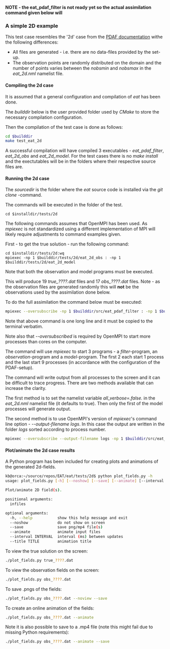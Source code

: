 **NOTE - the eat_pdaf_filter is not ready yet so the actual assimilation command given below will**

### A simple 2D example

This test case resembles the '2d' case from the [PDAF documentation](http://pdaf.awi.de/files/pdaf_tutorial_the_model.pdf) withe the following differences:

- All files are generated - i.e. there are no data-files provided by the set-up.
- The observation points are randomly distributed on the domain and the number of points varies between the _nobsmin_ and _nobsmax_ in the _eat_2d.nml_ namelist file.

#### Compiling the 2d case

It is assumed that a general configuration and compilation of _eat_ has been done. 

The _builddir_ below is the user provided folder used by _CMake_ to store the necessary compilation configuration. 

Then the compilation of the test case is done as follows:

```bash
cd $builddir
make test_eat_2d
```

A successful compilation will have compiled 3 executables - _eat_pdaf_filter_, _eat_2d_obs_ and _eat_2d_model_. For the test cases there is no _make install_ and the exectutables will be in the folders where their respective source files are.

#### Running the 2d case

The _sourcedir_ is the folder where the _eat_ source code is installed via the _git clone_ -command.

The commands will be executed in the folder of the test.

```
cd $installdir/tests/2d
```

The following commands assumes that OpenMPI has been used. As _mpiexec_ is not standardized using a different implementation of MPI will likely require adjustments to command examples given.

First - to get the true solution - run the following command:

```
cd $installdir/tests/2d:wq
mpiexec -np 1 $builddir/tests/2d/eat_2d_obs : -np 1 $builddir/tests/2d/eat_2d_model
```

Note that both the observation and model programs must be executed.

This will produce 19 _true\_????.dat_ files and 17 _obs\_????.dat_ files. Note - as the observation files are generated randomly this will **not** be the observations used by the assimilation done below.

To do the full assimilation the command below must be executed:

```bash
mpiexec --oversubscribe -np 1 $builddir/src/eat_pdaf_filter : -np 1 $builddir/tests/2d/eat_2d_obs : -np 9 $builddir/tests/2d/eat_2d_model
```

Note that above command is one long line and it must be copied to the terminal verbatim.

Note also that _--oversubscribed_ is required by OpenMPI to start more processes than cores on the computer.

The command will use _mpiexec_ to start 3 programs - a _filter_-program, an _observation_-program and a _model_-program. The first 2 each start 1 process and the last start 9 processes (in accordance with the configuration of the PDAF-setup).

The command will write output from all processes to the screen and it can be difficult to trace progress. There are two methods available that can increase the clarity. 

The first method is to set the namelist variable _all\_verbose=.false._ in the _eat\_2d.nml_ namelist file (it defaults to true). Then only the first of the model processes will generate output. 

The second method is to use OpenMPI's version of _mpiexec_'s command line option - _--output-filename logs_. In this case the output are written in the folder _logs_ sorted according to process number.

```bash
mpiexec --oversubscribe --output-filename logs -np 1 $builddir/src/eat_pdaf_filter : -np 1 $builddir/tests/2d/eat_2d_obs : -np 9 $builddir/tests/2d/eat_2d_model
```

#### Plot/animate the 2d case results

A Python program has been included for creating plots and animations of the generated 2d-fields.

```bash
kb@orca:~/source/repos/EAT/eat/tests/2d$ python plot_fields.py -h
usage: plot_fields.py [-h] [--noshow] [--save] [--animate] [--interval INTERVAL] [--title TITLE] [infiles [infiles ...]]

Plot/animate 2D field(s).

positional arguments:
  infiles

optional arguments:
  -h, --help           show this help message and exit
  --noshow             do not show on screen
  --save               save png/mp4 file(s)
  --animate            animate input files
  --interval INTERVAL  interval (ms) between updates
  --title TITLE        animation title

```

To view the true solution on the screen:

```bash
./plot_fields.py true_????.dat
```

To view the observation fields on the screen:

```bash
./plot_fields.py obs_????.dat
```

To save .pngs of the fields:

```bash
./plot_fields.py obs_????.dat --noview --save
```

To create an online animation of the fields:

```bash
./plot_fields.py obs_????.dat --animate
```

Note it is also possible to save to a .mp4 file (note this might fail due to missing Python requirements):
```bash
./plot_fields.py obs_????.dat --animate --save
```

